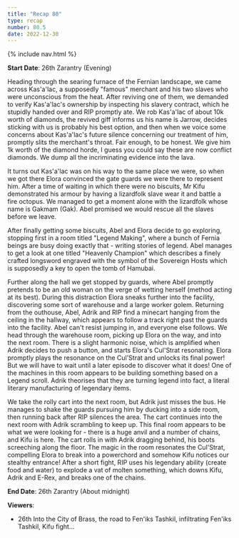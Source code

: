 ```yaml
---
title: "Recap 80"
type: recap
number: 80.5
date: 2022-12-30
---
```


{% include nav.html %}

**Start Date**: 26th Zarantry (Evening)

Heading through the searing furnace of the Fernian landscape, we came across Kas'a'lac, a supposedly "famous" merchant and his two slaves who were unconscious from the heat. After reviving one of them, we demanded to verify Kas'a'lac's ownership by inspecting his slavery contract, which he stupidly handed over and RIP promptly ate. We rob Kas'a'lac of about 10k worth of diamonds, the revived giff informs us his name is Jarrow, decides sticking with us is probably his best option, and then when we voice some concerns about Kas'a'lac's future silence concerning our treatment of him, promptly slits the merchant's throat. Fair enough, to be honest. We give him 1k worth of the diamond horde, I guess you could say these are now conflict diamonds. We dump all the incriminating evidence into the lava.

It turns out Kas'a'lac was on his way to the same place we were, so when we got there Elora convinced the gate guards we were there to represent him. After a time of waiting in which there were no biscuits, Mr Kifu demonstrated his armour by having a lizardfolk slave wear it and battle a fire octopus. We managed to get a moment alone with the lizardfolk whose name is Gakmam (Gak). Abel promised we would rescue all the slaves before we leave.

After finally getting some biscuits, Abel and Elora decide to go exploring, stopping first in a room titled "Legend Making", where a bunch of Fernia beings are busy doing exactly that - writing stories of legend. Abel manages to get a look at one titled "Heavenly Champion" which describes a finely crafted longsword engraved with the symbol of the Sovereign Hosts which is supposedly a key to open the tomb of Hamubai.

Further along the hall we get stopped by guards, where Abel promptly pretends to be an old woman on the verge of wetting herself (method acting at its best). During this distraction Elora sneaks further into the facility, discovering some sort of warehouse and a large worker golem. Returning from the outhouse, Abel, Adrik and RIP find a minecart hanging from the ceiling in the hallway, which appears to follow a track right past the guards into the facility. Abel can't resist jumping in, and everyone else follows. We head through the warehouse room, picking up Elora on the way, and into the next room. There is a slight harmonic noise, which is amplified when Adrik decides to push a button, and starts Elora's Cul'Strat resonating. Elora promptly plays the resonance on the Cul'Strat and unlocks its final power! But we will have to wait until a later episode to discover what it does! One of the machines in this room appears to be building something based on a Legend scroll. Adrik theorises that they are turning legend into fact, a literal literary manufacturing of legendary items.

We take the rolly cart into the next room, but Adrik just misses the bus. He manages to shake the guards pursuing him by ducking into a side room, then running back after RIP silences the area. The cart continues into the next room with Adrik scrambling to keep up. This final room appears to be what we were looking for - there is a huge anvil and a number of chains, and Kifu is here. The cart rolls in with Adrik dragging behind, his boots screeching along the floor. The magic in the room resonates the Cul'Strat, compelling Elora to break into a powerchord and somehow Kifu notices our stealthy entrance! After a short fight, RIP uses his legendary ability (create food and water) to explode a vat of molten something, which downs Kifu, Adrik and E-Rex, and breaks one of the chains.

**End Date**: 26th Zarantry (About midnight)

**Viewers**:
- 26th Into the City of Brass, the road to Fen'iks Tashkil, infiltrating Fen'iks Tashkil, Kifu fight…
